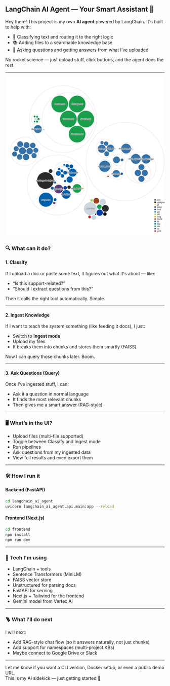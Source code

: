 ## LangChain AI Agent — Your Smart Assistant 🚀

Hey there! This project is my own **AI agent** powered by LangChain. It's built to help with:

- 🧠 Classifying text and routing it to the right logic
- 📚 Adding files to a searchable knowledge base
- 🤖 Asking questions and getting answers from what I’ve uploaded

No rocket science — just upload stuff, click buttons, and the agent does the rest.

---

![Visualization of the codebase](./diagram.svg)


### 🔍 What can it do?

#### 1. Classify
If I upload a doc or paste some text, it figures out what it's about — like:
- “Is this support-related?”
- “Should I extract questions from this?”

Then it calls the right tool automatically. Simple.

---

#### 2. Ingest Knowledge
If I want to teach the system something (like feeding it docs), I just:
- Switch to **Ingest mode**
- Upload my files
- It breaks them into chunks and stores them smartly (FAISS)

Now I can query those chunks later. Boom.

---

#### 3. Ask Questions (Query)
Once I’ve ingested stuff, I can:
- Ask it a question in normal language
- It finds the most relevant chunks
- Then gives me a smart answer (RAG-style)

---

### 🖥️ What’s in the UI?

- Upload files (multi-file supported)
- Toggle between Classify and Ingest mode
- Run pipelines
- Ask questions from my ingested data
- View full results and even export them

---

### 🛠️ How I run it

#### Backend (FastAPI)
```bash
cd langchain_ai_agent
uvicorn langchain_ai_agent.api.main:app --reload
```

#### Frontend (Next.js)
```bash
cd frontend
npm install
npm run dev
```

---

### 🧠 Tech I'm using

- LangChain + tools
- Sentence Transformers (MiniLM)
- FAISS vector store
- Unstructured for parsing docs
- FastAPI for serving
- Next.js + Tailwind for the frontend
- Gemini model from Vertex AI

---

### 🪜 What I’ll do next

I will next:
- Add RAG-style chat flow (so it answers naturally, not just chunks)
- Add support for namespaces (multi-project KBs)
- Maybe connect to Google Drive or Slack

---

Let me know if you want a CLI version, Docker setup, or even a public demo URL.  
This is my AI sidekick — just getting started 💪
